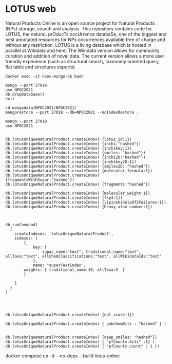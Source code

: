 
# LOTUS web 

Natural Products Online is an open source project for Natural Products (NPs) storage, search and analysis. 
This repository contains code for LOTUS, the naturaL prOducTs occUrrence databaSe, one of the biggest and best annotated resources for NPs occurrences available free of charge and without any restriction. 
LOTUS is a living database which is hosted in parallel at Wikidata and here. 
The Wikidata version allows for community curation and addition of novel data. 
The current version allows a more user friendly experience (such as structural search, taxonomy oriented query, flat table and structures exports).


```
docker exec -it npoc-mongo-db bash

mongo --port 27019
use NPOC2021
db.dropDatabase()
exit

cd mongodata/NPOC2021/NPOC2021/
mongorestore --port 27019 --db=NPOC2021 --noIndexRestore .

mongo --port 27019
use NPOC2021


db.lotusUniqueNaturalProduct.createIndex( {lotus_id:1})
db.lotusUniqueNaturalProduct.createIndex( {inchi:"hashed"})
db.lotusUniqueNaturalProduct.createIndex( {inchikey:1})
db.lotusUniqueNaturalProduct.createIndex( {smiles: "hashed"})
db.lotusUniqueNaturalProduct.createIndex( {inchi2D:"hashed"})
db.lotusUniqueNaturalProduct.createIndex( {inchikey2D:1})
db.lotusUniqueNaturalProduct.createIndex( {smiles2D: "hashed"})
db.lotusUniqueNaturalProduct.createIndex( {molecular_formula:1})
db.lotusUniqueNaturalProduct.createIndex( {fragmentsWithSugar:"hashed"})
db.lotusUniqueNaturalProduct.createIndex( {fragments:"hashed"})

db.lotusUniqueNaturalProduct.createIndex( {molecular_weight:1})
db.lotusUniqueNaturalProduct.createIndex( {fsp3:1})
db.lotusUniqueNaturalProduct.createIndex( {lipinskiRuleOf5Failures:1})
db.lotusUniqueNaturalProduct.createIndex( {heavy_atom_number:1})



db.runCommand(
  {
    createIndexes: 'lotusUniqueNaturalProduct',
    indexes: [
        {
            key: {
                iupac_name:"text", traditional_name:"text", allTaxa:"text", allChemClassifications:"text", allWikidataIds:"text"
            },
            name: "superTextIndex",
	    weights: { traditional_name:10, allTaxa:5  }
        }

    ]
  }
)




db.lotusUniqueNaturalProduct.createIndex( {npl_score:1})

db.lotusUniqueNaturalProduct.createIndex( { pubchemBits : "hashed" } )


db.lotusUniqueNaturalProduct.createIndex( {deep_smiles: "hashed"})
db.lotusUniqueNaturalProduct.createIndex( { "pfCounts.bits" :1} )
db.lotusUniqueNaturalProduct.createIndex( { "pfCounts.count" : 1 })

```


docker-compose up -d --no-deps --build lotus-online
